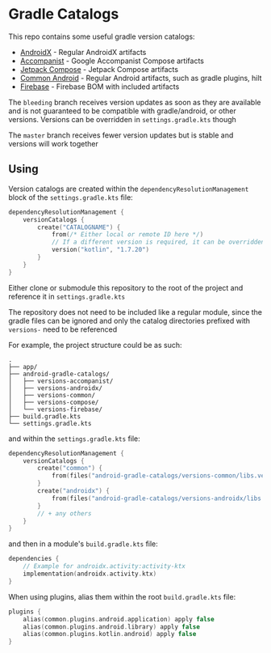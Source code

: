 # Gradle Catalogs

This repo contains some useful gradle version catalogs:

- [AndroidX](versions-androidx/libs.versions.toml) - Regular AndroidX artifacts
- [Accompanist](versions-accompanist/libs.versions.toml) - Google Accompanist Compose artifacts
- [Jetpack Compose](versions-compose/libs.versions.toml) - Jetpack Compose artifacts
- [Common Android](versions-common/libs.versions.toml) - Regular Android artifacts, such as gradle plugins, hilt
- [Firebase](versions-firebase/libs.versions.toml) - Firebase BOM with included artifacts

The `bleeding` branch receives version updates as soon as they are available and is not guaranteed to be compatible with 
gradle/android, or other versions. Versions can be overridden in `settings.gradle.kts` though

The `master` branch receives fewer version updates but is stable and versions will work together

## Using

Version catalogs are created within the `dependencyResolutionManagement` block of the `settings.gradle.kts` file:

```kotlin
dependencyResolutionManagement {
    versionCatalogs {
        create("CATALOGNAME") {
            from(/* Either local or remote ID here */)
            // If a different version is required, it can be overridden:
            version("kotlin", "1.7.20")
        }
    }
}
```

Either clone or submodule this repository to the root of the project and reference it in `settings.gradle.kts`

The repository does not need to be included like a regular module, since the gradle files can be ignored 
and only the catalog directories prefixed with `versions-` need to be referenced 

For example, the project structure could be as such:
```
.
├── app/
├── android-gradle-catalogs/
│   ├── versions-accompanist/
│   ├── versions-androidx/
│   ├── versions-common/
│   ├── versions-compose/
│   └── versions-firebase/ 
├── build.gradle.kts
└── settings.gradle.kts
```

and within the `settings.gradle.kts` file:
```kotlin
dependencyResolutionManagement {
    versionCatalogs {
        create("common") {
            from(files("android-gradle-catalogs/versions-common/libs.versions.toml"))
        }
        create("androidx") {
            from(files("android-gradle-catalogs/versions-androidx/libs.versions.toml"))
        }
        // + any others
    }
}
```

and then in a module's `build.gradle.kts` file:
```kotlin
dependencies {
    // Example for androidx.activity:activity-ktx
    implementation(androidx.activity.ktx)
}
```

When using plugins, alias them within the root `build.gradle.kts` file:
```kotlin
plugins {
    alias(common.plugins.android.application) apply false
    alias(common.plugins.android.library) apply false
    alias(common.plugins.kotlin.android) apply false
}
```
